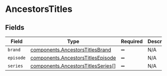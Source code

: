 # AncestorsTitles


## Fields

| Field                                                                                  | Type                                                                                   | Required                                                                               | Description                                                                            |
| -------------------------------------------------------------------------------------- | -------------------------------------------------------------------------------------- | -------------------------------------------------------------------------------------- | -------------------------------------------------------------------------------------- |
| `brand`                                                                                | [components.AncestorsTitlesBrand](../../models/components/ancestorstitlesbrand.md)     | :heavy_minus_sign:                                                                     | N/A                                                                                    |
| `episode`                                                                              | [components.AncestorsTitlesEpisode](../../models/components/ancestorstitlesepisode.md) | :heavy_minus_sign:                                                                     | N/A                                                                                    |
| `series`                                                                               | [components.AncestorsTitlesSeries](../../models/components/ancestorstitlesseries.md)[] | :heavy_minus_sign:                                                                     | N/A                                                                                    |